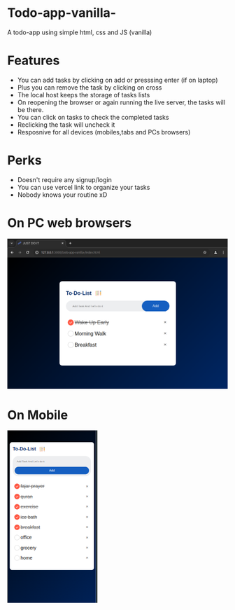# Todo-app-vanilla-
A todo-app using simple html, css and JS (vanilla)
# Features
* You can add tasks by clicking on add or presssing enter (if on laptop)
* Plus you can remove the task by clicking on cross
* The local host keeps the storage of tasks lists
* On reopening the browser or again running the live server, the tasks will be there.
* You can click on tasks to check the completed tasks 
* Reclicking the task will uncheck it
* Resposnive for all devices (mobiles,tabs and PCs browsers)
# Perks
* Doesn't require any signup/login
* You can use vercel link to organize your tasks
* Nobody knows your routine xD
# On PC web browsers
![alt text](image.png)
# On Mobile
![alt text](image-1.png)
